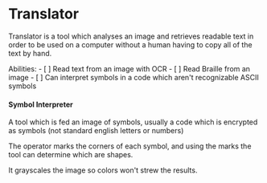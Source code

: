 # Translator

Translator is a tool which analyses an image and retrieves readable text in order to be used on a computer without a human having to copy all of the text by hand. 

Abilities:
    - [ ] Read text from an image with OCR
    - [ ] Read Braille from an image
    - [ ] Can interpret symbols in a code which aren't recognizable ASCII symbols 
    
#### Symbol Interpreter

A tool which is fed an image of symbols, usually a code which is encrypted as symbols (not standard english letters or numbers)

The operator marks the corners of each symbol, and using the marks the tool can determine which are shapes. 

It grayscales the image so colors won't strew the results. 